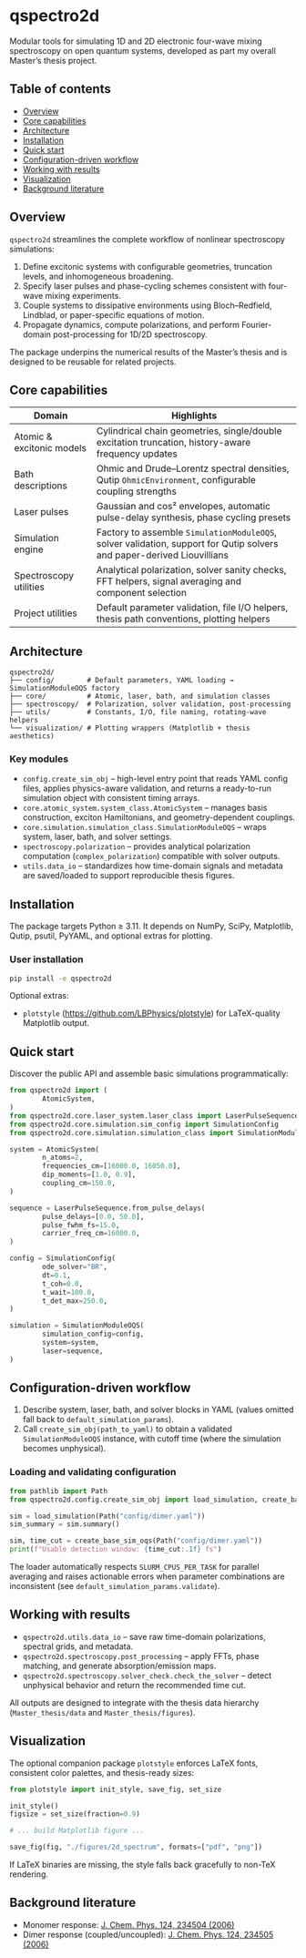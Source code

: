 # qspectro2d

Modular tools for simulating 1D and 2D electronic four-wave mixing spectroscopy on open quantum systems, developed as part my  overall Master’s thesis project.

## Table of contents
- [Overview](#overview)
- [Core capabilities](#core-capabilities)
- [Architecture](#architecture)
- [Installation](#installation)
- [Quick start](#quick-start)
- [Configuration-driven workflow](#configuration-driven-workflow)
- [Working with results](#working-with-results)
- [Visualization](#visualization)
- [Background literature](#background-literature)

## Overview
`qspectro2d` streamlines the complete workflow of nonlinear spectroscopy simulations:

1. Define excitonic systems with configurable geometries, truncation levels, and inhomogeneous broadening.
2. Specify laser pulses and phase-cycling schemes consistent with four-wave mixing experiments.
3. Couple systems to dissipative environments using Bloch–Redfield, Lindblad, or paper-specific equations of motion.
4. Propagate dynamics, compute polarizations, and perform Fourier-domain post-processing for 1D/2D spectroscopy.

The package underpins the numerical results of the Master’s thesis and is designed to be reusable for related projects.

## Core capabilities

| Domain | Highlights |
| --- | --- |
| Atomic & excitonic models | Cylindrical chain geometries, single/double excitation truncation, history-aware frequency updates |
| Bath descriptions | Ohmic and Drude–Lorentz spectral densities, Qutip `OhmicEnvironment`, configurable coupling strengths |
| Laser pulses | Gaussian and cos² envelopes, automatic pulse-delay synthesis, phase cycling presets |
| Simulation engine | Factory to assemble `SimulationModuleOQS`, solver validation, support for Qutip solvers and paper-derived Liouvillians |
| Spectroscopy utilities | Analytical polarization, solver sanity checks, FFT helpers, signal averaging and component selection |
| Project utilities | Default parameter validation, file I/O helpers, thesis path conventions, plotting helpers |

## Architecture

```
qspectro2d/
├── config/        # Default parameters, YAML loading → SimulationModuleOQS factory
├── core/          # Atomic, laser, bath, and simulation classes
├── spectroscopy/  # Polarization, solver validation, post-processing
├── utils/         # Constants, I/O, file naming, rotating-wave helpers
└── visualization/ # Plotting wrappers (Matplotlib + thesis aesthetics)
```

### Key modules
- `config.create_sim_obj` – high-level entry point that reads YAML config files, applies physics-aware validation, and returns a ready-to-run simulation object with consistent timing arrays.
- `core.atomic_system.system_class.AtomicSystem` – manages basis construction, exciton Hamiltonians, and geometry-dependent couplings.
- `core.simulation.simulation_class.SimulationModuleOQS` – wraps system, laser, bath, and solver settings.
- `spectroscopy.polarization` – provides analytical polarization computation (`complex_polarization`) compatible with solver outputs.
- `utils.data_io` – standardizes how time-domain signals and metadata are saved/loaded to support reproducible thesis figures.

## Installation

The package targets Python ≥ 3.11. It depends on NumPy, SciPy, Matplotlib, Qutip, psutil, PyYAML, and optional extras for plotting.

### User installation
```bash
pip install -e qspectro2d
```

Optional extras:
- `plotstyle` (https://github.com/LBPhysics/plotstyle) for LaTeX-quality Matplotlib output.

## Quick start

Discover the public API and assemble basic simulations programmatically:

```python
from qspectro2d import (
		AtomicSystem,
)
from qspectro2d.core.laser_system.laser_class import LaserPulseSequence
from qspectro2d.core.simulation.sim_config import SimulationConfig
from qspectro2d.core.simulation.simulation_class import SimulationModuleOQS

system = AtomicSystem(
		n_atoms=2,
		frequencies_cm=[16000.0, 16050.0],
		dip_moments=[1.0, 0.9],
		coupling_cm=150.0,
)

sequence = LaserPulseSequence.from_pulse_delays(
		pulse_delays=[0.0, 50.0],
		pulse_fwhm_fs=15.0,
		carrier_freq_cm=16000.0,
)

config = SimulationConfig(
		ode_solver="BR",
		dt=0.1,
		t_coh=0.0,
		t_wait=100.0,
		t_det_max=250.0,
)

simulation = SimulationModuleOQS(
		simulation_config=config,
		system=system,
		laser=sequence,
)
```

## Configuration-driven workflow

1. Describe system, laser, bath, and solver blocks in YAML (values omitted fall back to `default_simulation_params`).
2. Call `create_sim_obj(path_to_yaml)` to obtain a validated `SimulationModuleOQS` instance, with cutoff time (where the simulation becomes unphysical).

### Loading and validating configuration

```python
from pathlib import Path
from qspectro2d.config.create_sim_obj import load_simulation, create_base_sim_oqs

sim = load_simulation(Path("config/dimer.yaml"))
sim_summary = sim.summary()

sim, time_cut = create_base_sim_oqs(Path("config/dimer.yaml"))
print(f"Usable detection window: {time_cut:.1f} fs")
```

The loader automatically respects `SLURM_CPUS_PER_TASK` for parallel averaging and raises actionable errors when parameter combinations are inconsistent (see `default_simulation_params.validate`).

## Working with results

- `qspectro2d.utils.data_io` – save raw time-domain polarizations, spectral grids, and metadata.
- `qspectro2d.spectroscopy.post_processing` – apply FFTs, phase matching, and generate absorption/emission maps.
- `qspectro2d.spectroscopy.solver_check.check_the_solver` – detect unphysical behavior and return the recommended time cut.

All outputs are designed to integrate with the thesis data hierarchy (`Master_thesis/data` and `Master_thesis/figures`).

## Visualization

The optional companion package `plotstyle` enforces LaTeX fonts, consistent color palettes, and thesis-ready sizes:

```python
from plotstyle import init_style, save_fig, set_size

init_style()
figsize = set_size(fraction=0.9)

# ... build Matplotlib figure ...

save_fig(fig, "./figures/2d_spectrum", formats=["pdf", "png"])
```

If LaTeX binaries are missing, the style falls back gracefully to non-TeX rendering.

## Background literature
- Monomer response: [J. Chem. Phys. 124, 234504 (2006)](https://pubs.aip.org/jcp/article/124/23/234504/930650/)
- Dimer response (coupled/uncoupled): [J. Chem. Phys. 124, 234505 (2006)](https://pubs.aip.org/jcp/article/124/23/234505/930637/)